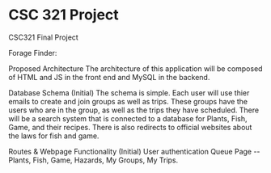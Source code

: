 # CSC 321 Project
CSC321 Final Project

Forage Finder:

Proposed Architecture
The architecture of this application will be composed of HTML and JS in the front end and MySQL in the backend.

Database Schema (Initial)
The schema is simple. Each user will use thier emails to create and join groups as well as trips. These groups have the users who are in the group, as well as the trips they have scheduled. There will be a search system that is connected to a database for Plants, Fish, Game, and their recipes. There is also redirects to official websites about the laws for fish and game.

Routes & Webpage Functionality (Initial)
User authentication Queue Page -- Plants, Fish, Game, Hazards, My Groups, My Trips.
